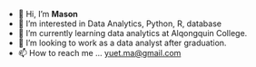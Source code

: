 - 👋 Hi, I’m **Mason**
- 👀 I’m interested in Data Analytics, Python, R, database 
- 🌱 I’m currently learning data analytics at Alqongquin College. 
- 💞️ I’m looking to work as a data analyst after graduation.
- 📫 How to reach me ... yuet.ma@gmail.com

<!---
masonma99/masonma99 is a ✨ special ✨ repository because its `README.md` (this file) appears on your GitHub profile.
You can click the Preview link to take a look at your changes.
--->
